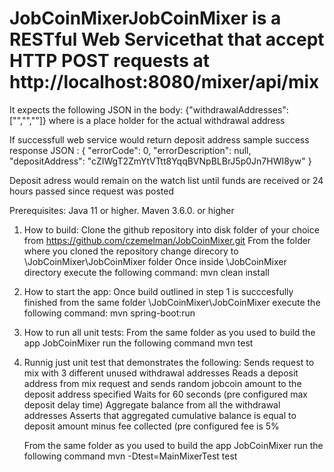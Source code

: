 # JobCoinMixerJobCoinMixer is a RESTful Web Servicethat that accept HTTP POST requests at http://localhost:8080/mixer/api/mix
It expects the following JSON in the body:
{"withdrawalAddresses":["<addr1>","<addr1>","<addr1>"]}
where <addrx> is a place holder for the actual withdrawal address

If successfull web service would return deposit address 
sample success response JSON :
{
    "errorCode": 0,
    "errorDescription": null,
    "depositAddress": "cZIWgT2ZmYtVTtt8YqqBVNpBLBrJ5p0Jn7HWI8yw"
}

Deposit adress would remain on the watch list until funds are received or 24 hours passed since request was posted

Prerequisites:
Java 11 or higher.
Maven 3.6.0. or higher

1.  How to build: 
    Clone the github repository into disk folder of your choice from https://github.com/czemelman/JobCoinMixer.git
    From the folder where you cloned the repository change direcory to \JobCoinMixer\JobCoinMixer folder
    Once inside \JobCoinMixer directory execute the following command: mvn clean install 
   
2.  How to start the app:
    Once build outlined in step 1 is succcesfully finished from the same folder \JobCoinMixer\JobCoinMixer
    execute the following command:
    mvn spring-boot:run

3.  How to run all unit tests:
    From the same folder as you used to build the app JobCoinMixer run the following command mvn test

4.  Runnig just unit test that demonstrates the following:
    Sends request to mix with 3 different unused withdrawal addresses
    Reads a deposit address from  mix request and sends random jobcoin amount  to the deposit address specified
	Waits for 60 seconds (pre configured max deposit delay time) 
	Aggregate balance from all the withdrawal addresses
    Asserts that aggregated cumulative balance is equal to deposit amount minus fee collected (pre configured fee is 5%
    
    From the same folder as you used to build the app JobCoinMixer run the following command mvn -Dtest=MainMixerTest test
